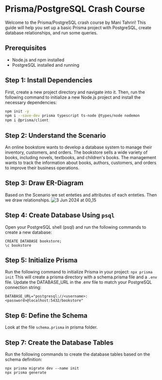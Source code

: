 # Prisma/PostgreSQL Crash Course

Welcome to the Prisma/PostgreSQL crash course by Mani Tahriri! This guide will help you set up a basic Prisma project with PostgreSQL, create database relationships, and run some queries.

## Prerequisites

- Node.js and npm installed
- PostgreSQL installed and running


## Step 1: Install Dependencies

First, create a new project directory and navigate into it. Then, run the following command to initialize a new Node.js project and install the necessary dependencies:

```bash
npm init -y
npm i --save-dev prisma typescript ts-node @types/node nodemon
npm i @prisma/client
```
## Step 2: Understand the Scenario

An online bookstore wants to develop a database system to manage their inventory, customers, and orders. The bookstore sells a wide variety of books, including novels, textbooks, and children's books. The management wants to track the information about books, authors, customers, and orders to improve their business operations.

## Step 3: Draw ER-Diagram

Based on the Scenario we set enteties and attributes of each enteties. Then we draw relationships.
![3 Jun 2024 at 00_15](https://github.com/Manimit10/prisma-hello-world/assets/56443638/3e943027-369b-4447-90cf-2d78cd019f44)


## Step 4: Create Database Using `psql`
Open your PostgreSQL shell (psql) and run the following commands to create a new database:
```
CREATE DATABASE bookstore;
\c bookstore
```
## Step 5: Initialize Prisma
Run the following command to initialize Prisma in your project:
``npx prisma init`` 
This will create a prisma directory with a schema.prisma file and a ``.env`` file. Update the DATABASE_URL in the .env file to match your PostgreSQL connection string:
```
DATABASE_URL="postgresql://<username>:<password>@localhost:5432/bookstore"
```
## Step 6: Define the Schema
Look at the file `schema.prisma` in prisma folder.

## Step 7: Create the Database Tables
Run the following commands to create the database tables based on the schema definition:
```
npx prisma migrate dev --name init
npx prisma generate
```























